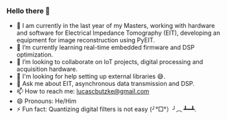 ### Hello there 👋 

<!-- https://www.youtube.com/watch?v=TsaLQAetPLU -->

<!--**lucasbutzke/lucasbutzke** is a ✨ _special_ ✨ repository because its `README.md` (this file) appears on your GitHub profile.
-->

<!--Here are some ideas to get you started:-->

- 🔭 I am currently in the last year of my Masters, working with hardware and software for Electrical Impedance Tomography (EIT), developing an equipment for image reconstruction using PyEIT.
- 🌱 I’m currently learning real-time embedded firmware and DSP optimization.
- 👯 I’m looking to collaborate on IoT projects, digital processing and acquisition hardware.
- 🤔 I'm looking for help setting up external libraries 😅.
- 💬 Ask me about EIT, asynchronous data transmission and DSP.
- 📫 How to reach me: lucascbutzke@gmail.com
- 😄 Pronouns: He/Him
- ⚡ Fun fact: Quantizing digital filters is not easy (╯°□°）╯︵ ┻━┻.

<!-- <div>
  <a href="https://github.com/lucasbutzke">
  <img height="180em" src="https://github-readme-stats.vercel.app/api?username=lucasbutzke&show_icons=true&theme=cobalt&include_all_commits=true&count_private=true"/>
  <img height="180em" src="https://github-readme-stats.vercel.app/api/top-langs/?username=lucasbutzke&layout=compact&langs_count=6&theme=gruvbox"/>
</div> -->
